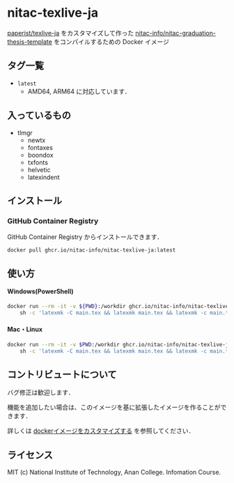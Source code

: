 # nitac-texlive-ja

[paperist/texlive-ja](https://hub.docker.com/r/paperist/texlive-ja/) をカスタマイズして作った [nitac-info/nitac-graduation-thesis-template](https://github.com/nitac-info/nitac-graduation-thesis-template) をコンパイルするための Docker イメージ

## タグ一覧

- `latest`
  - AMD64, ARM64 に対応しています．

## 入っているもの

- tlmgr
  - newtx
  - fontaxes
  - boondox
  - txfonts
  - helvetic
  - latexindent

## インストール

### GitHub Container Registry

GitHub Container Registry からインストールできます．

```
docker pull ghcr.io/nitac-info/nitac-texlive-ja:latest
```

## 使い方

#### Windows(PowerShell)

```sh
docker run --rm -it -v ${PWD}:/workdir ghcr.io/nitac-info/nitac-texlive-ja:latest \
    sh -c 'latexmk -C main.tex && latexmk main.tex && latexmk -c main.tex'
```

#### Mac・Linux

```sh
docker run --rm -it -v $PWD:/workdir ghcr.io/nitac-info/nitac-texlive-ja:latest \
    sh -c 'latexmk -C main.tex && latexmk main.tex && latexmk -c main.tex'
```

## コントリビュートについて

バグ修正は歓迎します．

機能を追加したい場合は、このイメージを基に拡張したイメージを作ることができます．

詳しくは [dockerイメージをカスタマイズする](https://github.com/nitac-info/nitac-graduation-thesis-template#docker-%E3%82%A4%E3%83%A1%E3%83%BC%E3%82%B8%E3%82%92%E3%82%AB%E3%82%B9%E3%82%BF%E3%83%9E%E3%82%A4%E3%82%BA%E3%81%99%E3%82%8B) を参照してください．

## ライセンス

MIT (c) National Institute of Technology, Anan College. Infomation Course.
